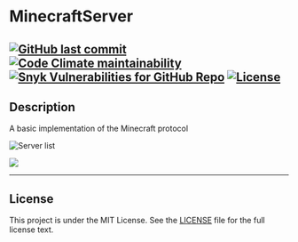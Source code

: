 # MinecraftServer

<!--
[![Jenkins](https://img.shields.io/jenkins/build?jobUrl=https%3A%2F%2Fci.ursinn.dev%2Fjob%2Fursinn%2Fjob%2FMinecraftServer&logo=jenkins&style=for-the-badge)](https://ci.ursinn.dev/job/ursinn/job/MinecraftServer)
-->
[![GitHub last commit](https://img.shields.io/github/last-commit/ursinn/MinecraftServer?logo=github&style=for-the-badge)](https://github.com/ursinn/MinecraftServer/commits)
[![Code Climate maintainability](https://img.shields.io/codeclimate/maintainability/ursinn/MinecraftServer?logo=codeclimate&style=for-the-badge)](https://codeclimate.com/github/ursinn/MinecraftServer)
[![Snyk Vulnerabilities for GitHub Repo](https://img.shields.io/snyk/vulnerabilities/github/ursinn/MinecraftServer?logo=snyk&style=for-the-badge)](https://snyk.io/test/github/ursinn/MinecraftServer)
[![License](https://img.shields.io/github/license/ursinn/MinecraftServer?style=for-the-badge)](https://github.com/ursinn/MinecraftServer/blob/main/LICENSE)
---

## Description

A basic implementation of the Minecraft protocol

![Server list](http://i.imgur.com/m4X3oFv.png)

![](http://i.imgur.com/c0oh6ij.png)

---

## License

This project is under the MIT License. See the [LICENSE](https://github.com/ursinn/MinecraftServer/blob/main/LICENSE)
file for the full license text.
